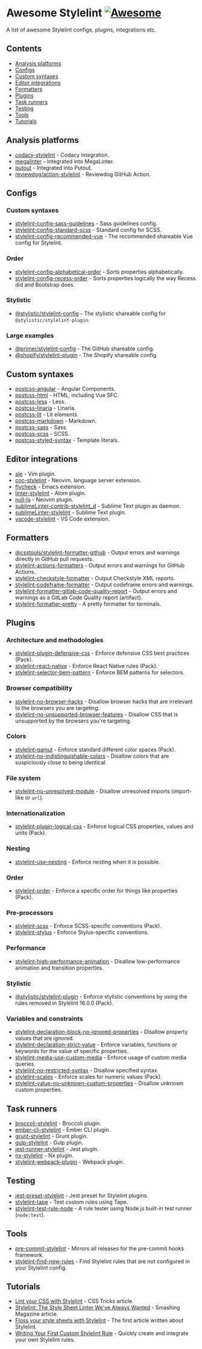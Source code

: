 # Awesome Stylelint [![Awesome](https://awesome.re/badge.svg)](https://awesome.re)

A list of awesome Stylelint configs, plugins, integrations etc.

## Contents

- [Analysis platforms](#analysis-platforms)
- [Configs](#configs)
- [Custom syntaxes](#custom-syntaxes)
- [Editor integrations](#editor-integrations)
- [Formatters](#formatters)
- [Plugins](#plugins)
- [Task runners](#task-runners)
- [Testing](#testing)
- [Tools](#tools)
- [Tutorials](#tutorials)

## Analysis platforms

- [codacy-stylelint](https://github.com/codacy/codacy-stylelint) - Codacy integration.
- [megalinter](https://megalinter.io) - Integrated into MegaLinter.
- [putout](https://github.com/coderaiser/putout) - Integrated into Putout.
- [reviewdog/action-stylelint](https://github.com/reviewdog/action-stylelint) - Reviewdog GitHub Action.

## Configs

### Custom syntaxes

- [stylelint-config-sass-guidelines](https://www.npmjs.com/package/stylelint-config-sass-guidelines) - Sass guidelines config.
- [stylelint-config-standard-scss](https://www.npmjs.com/package/stylelint-config-standard-scss) - Standard config for SCSS.
- [stylelint-config-recommended-vue](https://www.npmjs.com/package/stylelint-config-recommended-vue) - The recommended shareable Vue config for Stylelint.

### Order

- [stylelint-config-alphabetical-order](https://www.npmjs.com/package/stylelint-config-alphabetical-order) - Sorts properties alphabetically.
- [stylelint-config-recess-order](https://www.npmjs.com/package/stylelint-config-recess-order) - Sorts properties logically the way Recess did and Bootstrap does.

### Stylistic

- [@stylistic/stylelint-config](https://www.npmjs.com/package/@stylistic/stylelint-config) - The stylistic shareable config for `@stylistic/stylelint-plugin`.

### Large examples

- [@primer/stylelint-config](https://www.npmjs.com/package/@primer/stylelint-config) - The GitHub shareable config.
- [@shopify/stylelint-plugin](https://www.npmjs.com/package/@shopify/stylelint-plugin) - The Shopify shareable config.

## Custom syntaxes

- [postcss-angular](https://www.npmjs.com/package/postcss-angular) - Angular Components.
- [postcss-html](https://www.npmjs.com/package/postcss-html) - HTML, including Vue SFC.
- [postcss-less](https://www.npmjs.com/package/postcss-less) - Less.
- [postcss-linaria](https://www.npmjs.com/package/@linaria/postcss-linaria) - Linaria.
- [postcss-lit](https://www.npmjs.com/package/postcss-lit) - Lit elements.
- [postcss-markdown](https://www.npmjs.com/package/postcss-markdown) - Markdown.
- [postcss-sass](https://www.npmjs.com/package/postcss-sass) - Sass.
- [postcss-scss](https://www.npmjs.com/package/postcss-scss) - SCSS.
- [postcss-styled-syntax](https://www.npmjs.com/package/postcss-styled-syntax) - Template literals.

## Editor integrations

- [ale](https://github.com/dense-analysis/ale) - Vim plugin.
- [coc-stylelint](https://github.com/neoclide/coc-stylelint) - Neovim. language server extension.
- [flycheck](https://github.com/flycheck/flycheck) - Emacs extension.
- [linter-stylelint](https://github.com/AtomLinter/linter-stylelint) - Atom plugin.
- [null-ls](https://github.com/jose-elias-alvarez/null-ls.nvim/blob/main/doc/BUILTINS.md#stylelint-1) - Neovim plugin.
- [sublimeLinter-contrib-stylelint_d](https://github.com/jo-sm/SublimeLinter-contrib-stylelint_d) - Sublime Text plugin as daemon.
- [sublimeLinter-stylelint](https://github.com/SublimeLinter/SublimeLinter-stylelint) - Sublime Text plugin.
- [vscode-stylelint](https://marketplace.visualstudio.com/items?itemName=stylelint.vscode-stylelint) - VS Code extension.

## Formatters

- [@csstools/stylelint-formatter-github](https://www.npmjs.com/package/@csstools/stylelint-formatter-github) - Output errors and warnings directly in GitHub pull requests.
- [stylelint-actions-formatters](https://www.npmjs.com/package/stylelint-actions-formatters) - Output errors and warnings for GitHub Actions.
- [stylelint-checkstyle-formatter](https://www.npmjs.com/package/stylelint-checkstyle-formatter) - Output Checkstyle XML reports.
- [stylelint-codeframe-formatter](https://www.npmjs.com/package/stylelint-codeframe-formatter) - Output codeframe errors and warnings.
- [stylelint-formatter-gitlab-code-quality-report](https://www.npmjs.com/package/stylelint-formatter-gitlab-code-quality-report) - Output errors and warnings as a GitLab Code Quality report (artifact).
- [stylelint-formatter-pretty](https://www.npmjs.com/package/stylelint-formatter-pretty) - A pretty formatter for terminals.

## Plugins

### Architecture and methodologies

- [stylelint-plugin-defensive-css](https://www.npmjs.com/package/stylelint-plugin-defensive-css) - Enforce defensive CSS best practices (Pack).
- [stylelint-react-native](https://www.npmjs.com/package/stylelint-react-native) - Enforce React Native rules (Pack).
- [stylelint-selector-bem-pattern](https://www.npmjs.com/package/stylelint-selector-bem-pattern) - Enforce BEM patterns for selectors.

### Browser compatibility

- [stylelint-no-browser-hacks](https://www.npmjs.com/package/stylelint-no-browser-hacks) - Disallow browser hacks that are irrelevant to the browsers you are targeting.
- [stylelint-no-unsupported-browser-features](https://www.npmjs.com/package/stylelint-no-unsupported-browser-features) - Disallow CSS that is unsupported by the browsers you're targeting.

### Colors

- [stylelint-gamut](https://www.npmjs.com/package/stylelint-gamut) - Enforce standard different color spaces (Pack).
- [stylelint-no-indistinguishable-colors](https://www.npmjs.com/package/stylelint-no-indistinguishable-colors) - Disallow colors that are suspiciously close to being identical.

### File system

- [stylelint-no-unresolved-module](https://www.npmjs.com/package/stylelint-no-unresolved-module) - Disallow unresolved imports (import-like or `url`).

### Internationalization

- [stylelint-plugin-logical-css](https://www.npmjs.com/package/stylelint-plugin-logical-css) - Enforce logical CSS properties, values and units (Pack).

### Nesting

- [stylelint-use-nesting](https://www.npmjs.com/package/stylelint-use-nesting) - Enforce nesting when it is possible.

### Order

- [stylelint-order](https://www.npmjs.com/package/stylelint-order) - Enforce a specific order for things like properties (Pack).

### Pre-processors

- [stylelint-scss](https://www.npmjs.com/package/stylelint-scss) - Enforce SCSS-specific conventions (Pack).
- [stylelint-stylus](https://www.npmjs.com/package/stylelint-stylus) - Enforce Stylus-specific conventions.

### Performance

- [stylelint-high-performance-animation](https://www.npmjs.com/package/stylelint-high-performance-animation) - Disallow low-performance animation and transition properties.

### Stylistic

- [@stylistic/stylelint-plugin](https://www.npmjs.com/package/@stylistic/stylelint-plugin) - Enforce stylistic conventions by using the rules removed in Stylelint 16.0.0 (Pack).

### Variables and constraints

- [stylelint-declaration-block-no-ignored-properties](https://www.npmjs.com/package/stylelint-declaration-block-no-ignored-properties) - Disallow property values that are ignored.
- [stylelint-declaration-strict-value](https://www.npmjs.com/package/stylelint-declaration-strict-value) - Enforce variables, functions or keywords for the value of specific properties.
- [stylelint-media-use-custom-media](https://www.npmjs.com/package/stylelint-media-use-custom-media) - Enforce usage of custom media queries.
- [stylelint-no-restricted-syntax](https://www.npmjs.com/package/stylelint-no-restricted-syntax) - Disallow specified syntax.
- [stylelint-scales](https://www.npmjs.com/package/stylelint-scales) - Enforce scales for numeric values (Pack).
- [stylelint-value-no-unknown-custom-properties](https://www.npmjs.com/package/stylelint-value-no-unknown-custom-properties) - Disallow unknown custom properties.

## Task runners

- [broccoli-stylelint](https://www.npmjs.com/package/broccoli-stylelint) - Broccoli plugin.
- [ember-cli-stylelint](https://www.npmjs.com/package/ember-cli-stylelint) - Ember CLI plugin.
- [grunt-stylelint](https://www.npmjs.com/package/grunt-stylelint) - Grunt plugin.
- [gulp-stylelint](https://www.npmjs.com/package/gulp-stylelint) - Gulp plugin.
- [jest-runner-stylelint](https://www.npmjs.com/package/jest-runner-stylelint) - Jest plugin.
- [nx-stylelint](https://www.npmjs.com/package/nx-stylelint) - Nx plugin.
- [stylelint-webpack-plugin](https://www.npmjs.com/package/stylelint-webpack-plugin) - Webpack plugin.

## Testing

- [jest-preset-stylelint](https://www.npmjs.com/package/jest-preset-stylelint) - Jest preset for Stylelint plugins.
- [stylelint-tape](https://www.npmjs.com/package/stylelint-tape) - Test custom rules using Tape.
- [stylelint-test-rule-node](https://www.npmjs.com/package/stylelint-test-rule-node) - A rule tester using Node.js built-in test runner (`node:test`).

## Tools

- [pre-commit-stylelint](https://github.com/thibaudcolas/pre-commit-stylelint) - Mirrors all releases for the pre-commit hooks framework.
- [stylelint-find-new-rules](https://www.npmjs.com/package/stylelint-find-new-rules) - Find Stylelint rules that are not configured in your Stylelint config.

## Tutorials

- [Lint your CSS with Stylelint](https://css-tricks.com/stylelint/) - CSS Tricks article.
- [Stylelint: The Style Sheet Linter We've Always Wanted](https://www.smashingmagazine.com/2016/05/stylelint-the-style-sheet-linter-weve-always-wanted/) - Smashing Magazine article.
- [Floss your style sheets with Stylelint](https://benfrain.com/floss-your-style-sheets-with-stylelint/) - The first article written about Stylelint.
- [Writing Your First Custom Stylelint Rule](https://medium.com/swlh/writing-your-first-custom-stylelint-rule-a9620bb2fb73) - Quickly create and integrate your own Stylelint rules.
